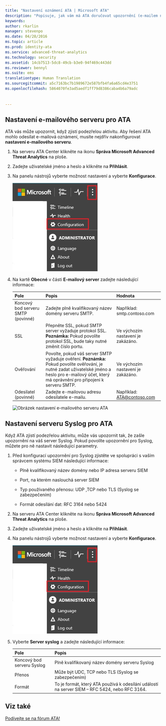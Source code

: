 ```yaml
---
title: "Nastavení oznámení ATA | Microsoft ATA"
description: "Popisuje, jak vám má ATA doručovat upozornění (e-mailem nebo předáváním událostí ATA) při zjištění podezřelých aktivit."
keywords: 
author: rkarlin
manager: stevenpo
ms.date: 04/28/2016
ms.topic: article
ms.prod: identity-ata
ms.service: advanced-threat-analytics
ms.technology: security
ms.assetid: 14cb7513-5dc8-49cb-b3e0-94f469c443dd
ms.reviewer: bennyl
ms.suite: ems
translationtype: Human Translation
ms.sourcegitcommit: a5c7163bc7b1989672e587bfb4fa6a65cd4e3751
ms.openlocfilehash: 5864070fe3ad5aedf1ff79d8386caba4b6a79adc


---
```


## Nastavení e-mailového serveru pro ATA
ATA vás může upozornit, když zjistí podezřelou aktivitu. Aby řešení ATA mohlo odesílat e-mailová oznámení, musíte nejdřív nakonfigurovat **nastavení e-mailového serveru**.

1.  Na serveru ATA Center klikněte na ikonu **Správa Microsoft Advanced Threat Analytics** na ploše.

2.  Zadejte uživatelské jméno a heslo a klikněte na **Přihlásit**.

3.  Na panelu nástrojů vyberte možnost nastavení a vyberte **Konfigurace**.

    ![Ikona nastavení konfigurace ATA](media/ATA-config-icon.JPG)

4.  Na kartě **Obecné** v části **E-mailový server** zadejte následující informace:

    |Pole|Popis|Hodnota|
    |---------|---------------|---------|
    |Koncový bod serveru SMTP (povinné)|Zadejte plně kvalifikovaný název domény serveru SMTP.|Například:<br />smtp.contoso.com|
    |SSL|Přepněte SSL, pokud SMTP server vyžaduje protokol SSL. **Poznámka:** Pokud povolíte protokol SSL, bude taky nutné změnit číslo portu.|Ve výchozím nastavení je zakázáno.|
    |Ověřování|Povolte, pokud váš server SMTP vyžaduje ověření. **Poznámka:** Pokud povolíte ověřování, je nutné zadat uživatelské jméno a heslo pro e-mailový účet, který má oprávnění pro připojení k serveru SMTP.|Ve výchozím nastavení je zakázáno.|
    |Odesilatel (povinné)|Zadejte e-mailovou adresu odesilatele e-mailu.|Například:<br />ATA@contoso.com|
    ![Obrázek nastavení e-mailového serveru ATA](media/ATA-email-server.png)

## Nastavení serveru Syslog pro ATA
Když ATA zjistí podezřelou aktivitu, může vás upozornit tak, že zašle upozornění na váš server Syslog. Pokud povolíte upozornění pro Syslog, můžete pro ně nastavit následující parametry.

1.  Před konfigurací upozornění pro Syslog zjistěte ve spolupráci s vaším správcem systému SIEM následující informace:

    -   Plně kvalifikovaný název domény nebo IP adresa serveru SIEM

    -   Port, na kterém naslouchá server SIEM

    -   Typ používaného přenosu: UDP ,TCP nebo TLS (Syslog se zabezpečením)

    -   Formát odesílání dat: RFC 3164 nebo 5424

2.  Na serveru ATA Center klikněte na ikonu **Správa Microsoft Advanced Threat Analytics** na ploše.

3.  Zadejte uživatelské jméno a heslo a klikněte na **Přihlásit**.

4.  Na panelu nástrojů vyberte možnost nastavení a vyberte **Konfigurace**.

    ![Ikona nastavení konfigurace ATA](media/ATA-config-icon.JPG)

5.  Vyberte **Server syslog** a zadejte následující informace:

    |Pole|Popis|
    |---------|---------------|
    |Koncový bod serveru Syslog|Plně kvalifikovaný název domény serveru Syslog|
    |Přenos|Může být UDC, TCP nebo TLS (Syslog se zabezpečením)|
    |Formát|To je formát, který ATA používá k odesílání událostí na server SIEM – RFC 5424, nebo RFC 3164.|





## Viz také
[Podívejte se na fórum ATA!](https://social.technet.microsoft.com/Forums/security/home?forum=mata)



<!--HONumber=Jul16_HO3-->


